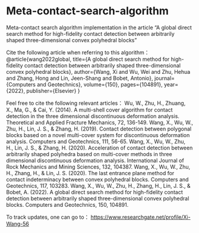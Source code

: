 # Meta-contact-search-algorithm
Meta-contact search algorithm implementation in the article “A global direct search method for high-fidelity contact detection between arbitrarily shaped three-dimensional convex polyhedral blocks”

Cite the following article when referring to this algorithm：
@article{wang2022global,
  title={A global direct search method for high-fidelity contact detection between arbitrarily shaped three-dimensional convex polyhedral blocks},
  author={Wang, Xi and Wu, Wei and Zhu, Hehua and Zhang, Hong and Lin, Jeen-Shang and Bobet, Antonio},
  journal={Computers and Geotechnics},
  volume={150},
  pages={104891},
  year={2022},
  publisher={Elsevier}
}

Feel free to cite the following relevant articles：
Wu, W., Zhu, H., Zhuang, X., Ma, G., & Cai, Y. (2014). A multi-shell cover algorithm for contact detection in the three dimensional discontinuous deformation analysis. Theoretical and Applied Fracture Mechanics, 72, 136-149.
Wang, X., Wu, W., Zhu, H., Lin, J. S., & Zhang, H. (2019). Contact detection between polygonal blocks based on a novel multi-cover system for discontinuous deformation analysis. Computers and Geotechnics, 111, 56-65.
Wang, X., Wu, W., Zhu, H., Lin, J. S., & Zhang, H. (2020). Acceleration of contact detection between arbitrarily shaped polyhedra based on multi-cover methods in three dimensional discontinuous deformation analysis. International Journal of Rock Mechanics and Mining Sciences, 132, 104387.
Wang, X., Wu, W., Zhu, H., Zhang, H., & Lin, J. S. (2020). The last entrance plane method for contact indeterminacy between convex polyhedral blocks. Computers and Geotechnics, 117, 103283.
Wang, X., Wu, W., Zhu, H., Zhang, H., Lin, J. S., & Bobet, A. (2022). A global direct search method for high-fidelity contact detection between arbitrarily shaped three-dimensional convex polyhedral blocks. Computers and Geotechnics, 150, 104891.

To track updates, one can go to：
https://www.researchgate.net/profile/Xi-Wang-56

